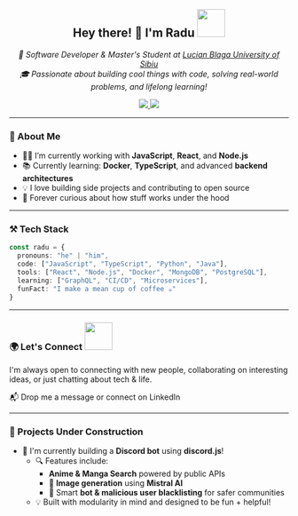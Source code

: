 <h2 align="center">Hey there! 👋 I'm Radu <img src="https://media.giphy.com/media/mGcNjsfWAjY5AEZNw6/giphy.gif" width="50"></h2>

<p align="center">
  <em>
    🚀 Software Developer & Master's Student at <a href="https://www.ulbsibiu.ro/en/">Lucian Blaga University of Sibiu</a><br>
    🎓 Passionate about building cool things with code, solving real-world problems, and lifelong learning!
  </em>
</p>

<p align="center">
  <a href="https://www.linkedin.com/in/radu-moldovan-b57510196/">
    <img src="https://img.shields.io/badge/-RaduMoldovan-blue?style=flat-square&logo=Linkedin&logoColor=white" />
  </a>
  <a href="https://github.com/rmoldo">
    <img src="https://img.shields.io/github/followers/rmoldo?label=Follow&style=social" />
  </a>
</p>

---

### 🧠 About Me

- 🧑‍💻 I’m currently working with **JavaScript**, **React**, and **Node.js**
- 📚 Currently learning: **Docker**, **TypeScript**, and advanced **backend architectures**
- 💡 I love building side projects and contributing to open source
- 🌱 Forever curious about how stuff works under the hood

---

### ⚒️ Tech Stack

```ts
const radu = {
  pronouns: "he" | "him",
  code: ["JavaScript", "TypeScript", "Python", "Java"],
  tools: ["React", "Node.js", "Docker", "MongoDB", "PostgreSQL"],
  learning: ["GraphQL", "CI/CD", "Microservices"],
  funFact: "I make a mean cup of coffee ☕"
}
```

---
 
### 🌍 Let's Connect <img src="https://media.giphy.com/media/LnQjpWaON8nhr21vNW/giphy.gif" width="50">

I'm always open to connecting with new people, collaborating on interesting ideas, or just chatting about tech & life.

📬 Drop me a message or connect on LinkedIn

---

### 🔧 Projects Under Construction

- 🤖 I'm currently building a **Discord bot** using **discord.js**!
  - 🔍 Features include:
    - **Anime & Manga Search** powered by public APIs
    - 🧠 **Image generation** using **Mistral AI**
    - 🚫 Smart **bot & malicious user blacklisting** for safer communities
  - 💡 Built with modularity in mind and designed to be fun + helpful!

